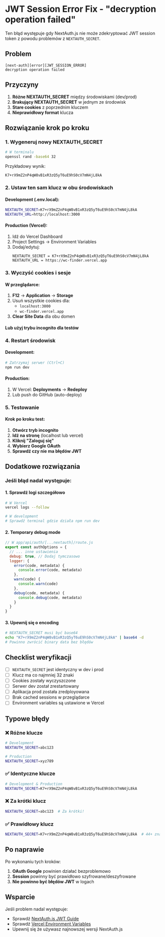 # JWT Session Error Fix - "decryption operation failed"

Ten błąd występuje gdy NextAuth.js nie może zdekryptować JWT session token z powodu problemów z `NEXTAUTH_SECRET`.

## Problem

```
[next-auth][error][JWT_SESSION_ERROR] 
decryption operation failed
```

## Przyczyny

1. **Różne NEXTAUTH_SECRET** między środowiskami (dev/prod)
2. **Brakujący NEXTAUTH_SECRET** w jednym ze środowisk  
3. **Stare cookies** z poprzednim kluczem
4. **Nieprawidłowy format** klucza

## Rozwiązanie krok po kroku

### 1. Wygeneruj nowy NEXTAUTH_SECRET

```bash
# W terminalu
openssl rand -base64 32
```

Przykładowy wynik:
```
K7+rX9mZ2nP4qW8vB1xR3zQ5yT6uE9hS0cV7mN4jL8kA
```

### 2. Ustaw ten sam klucz w obu środowiskach

#### Development (.env.local):
```bash
NEXTAUTH_SECRET=K7+rX9mZ2nP4qW8vB1xR3zQ5yT6uE9hS0cV7mN4jL8kA
NEXTAUTH_URL=http://localhost:3000
```

#### Production (Vercel):
1. Idź do Vercel Dashboard
2. Project Settings → Environment Variables
3. Dodaj/edytuj:
   ```
   NEXTAUTH_SECRET = K7+rX9mZ2nP4qW8vB1xR3zQ5yT6uE9hS0cV7mN4jL8kA
   NEXTAUTH_URL = https://wc-finder.vercel.app
   ```

### 3. Wyczyść cookies i sesje

#### W przeglądarce:
1. **F12** → **Application** → **Storage**
2. Usuń wszystkie cookies dla:
   - `localhost:3000`
   - `wc-finder.vercel.app`
3. **Clear Site Data** dla obu domen

#### Lub użyj trybu incognito dla testów

### 4. Restart środowisk

#### Development:
```bash
# Zatrzymaj serwer (Ctrl+C)
npm run dev
```

#### Production:
1. W Vercel: **Deployments** → **Redeploy**
2. Lub push do GitHub (auto-deploy)

### 5. Testowanie

#### Krok po kroku test:
1. **Otwórz tryb incognito**
2. **Idź na stronę** (localhost lub vercel)
3. **Kliknij "Zaloguj się"**
4. **Wybierz Google OAuth**
5. **Sprawdź czy nie ma błędów JWT**

## Dodatkowe rozwiązania

### Jeśli błąd nadal występuje:

#### 1. Sprawdź logi szczegółowo
```bash
# W Vercel
vercel logs --follow

# W development
# Sprawdź terminal gdzie działa npm run dev
```

#### 2. Temporary debug mode
```javascript
// W app/api/auth/[...nextauth]/route.js
export const authOptions = {
  // ... inne ustawienia
  debug: true, // Dodaj tymczasowo
  logger: {
    error(code, metadata) {
      console.error(code, metadata)
    },
    warn(code) {
      console.warn(code)
    },
    debug(code, metadata) {
      console.debug(code, metadata)
    }
  }
}
```

#### 3. Upewnij się o encoding
```bash
# NEXTAUTH_SECRET musi być base64
echo "K7+rX9mZ2nP4qW8vB1xR3zQ5yT6uE9hS0cV7mN4jL8kA" | base64 -d
# Powinno zwrócić binary data bez błędów
```

## Checklist weryfikacji

- [ ] `NEXTAUTH_SECRET` jest identyczny w dev i prod
- [ ] Klucz ma co najmniej 32 znaki
- [ ] Cookies zostały wyczyszczone
- [ ] Serwer dev został zrestartowany
- [ ] Aplikacja prod została zredployowana
- [ ] Brak cached sessions w przeglądarce
- [ ] Environment variables są ustawione w Vercel

## Typowe błędy

### ❌ Różne klucze
```bash
# Development
NEXTAUTH_SECRET=abc123

# Production  
NEXTAUTH_SECRET=xyz789
```

### ✅ Identyczne klucze
```bash
# Development & Production
NEXTAUTH_SECRET=K7+rX9mZ2nP4qW8vB1xR3zQ5yT6uE9hS0cV7mN4jL8kA
```

### ❌ Za krótki klucz
```bash
NEXTAUTH_SECRET=abc123  # Za krótki!
```

### ✅ Prawidłowy klucz
```bash
NEXTAUTH_SECRET=K7+rX9mZ2nP4qW8vB1xR3zQ5yT6uE9hS0cV7mN4jL8kA  # 44+ znaki
```

## Po naprawie

Po wykonaniu tych kroków:

1. **OAuth Google** powinien działać bezproblemowo
2. **Session** powinny być prawidłowo szyfrowane/deszyfrowane
3. **Nie powinno być błędów JWT** w logach

## Wsparcie

Jeśli problem nadal występuje:
- Sprawdź [NextAuth.js JWT Guide](https://next-auth.js.org/configuration/options#jwt)
- Sprawdź [Vercel Environment Variables](https://vercel.com/docs/concepts/projects/environment-variables)
- Upewnij się że używasz najnowszej wersji NextAuth.js